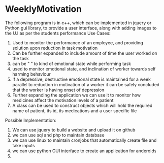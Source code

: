 # WeeklyMotivation
The following program is in c++, which can be implemented in jquery or Python gui library, to provide a user interface, along with adding images to the U.I as per the students performance
Use Cases:
1. Used to monitor the performance of an employee, and providing solution upon reduction in task motivation
2. Can be further expanded to include amount of time the user worked on the task
3. can be "          "      to kind of emotional state while performing task
4. used to monitor emotional state, and inclination of worker towards self harming behaviour
5. If a  depressive, destructive emotional state is maintained for a week parallel to reduction in motivation of a worker
  it can be safely concluded that the worker is having onset of depression
6. Further expanding the application we can use it to monitor how medicines affect the motivation levels of a patient
7. A class can be used to construct objects which will hold the required name of patient, its id, its medications and a user specific file
   

Possible Implementation:
1. We can use jquery to build a website and upload it on github
2. we can use sql and php to maintain database
3. we can use linux to maintain cronjobs that automatically create file and take inputs
4. we can use python GUI interface to create an application for anderoids
5. 
